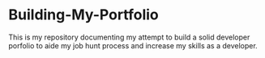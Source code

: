 # Building-My-Portfolio


This is my repository documenting my attempt to build a solid developer porfolio to aide my job hunt process and increase my skills as a developer. 
